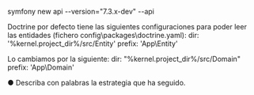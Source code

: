 symfony new api --version="7.3.x-dev" --api

Doctrine por defecto tiene las siguientes configuraciones para poder leer las entidades (fichero config\packages\doctrine.yaml):
dir: '%kernel.project_dir%/src/Entity'
prefix: 'App\Entity'

Lo cambiamos por la siguiente:
dir: "%kernel.project_dir%/src/Domain"
prefix: 'App\Domain'

● Describa con palabras la estrategia que ha seguido.
